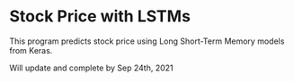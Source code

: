 # Stock Price with LSTMs
This program predicts stock price using Long Short-Term Memory models from Keras.

Will update and complete by Sep 24th, 2021

